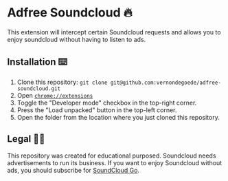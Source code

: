 # Adfree Soundcloud 🔥

This extension will intercept certain Soundcloud requests and allows you to enjoy soundcloud without having to listen to ads.

## Installation ⌨️

1. Clone this repository: `git clone git@github.com:vernondegoede/adfree-soundcloud.git`
2. Open [`chrome://extensions`](chrome://extensions)
3. Toggle the "Developer mode" checkbox in the top-right corner.
4. Press the "Load unpacked" button in the top-left corner.
5. Open the folder from the location where you just cloned this repository.

## Legal 👩‍💼

This repository was created for educational purposed. Soundcloud needs advertisements to run its business. If you want to enjoy Soundcloud without ads, you should subscribe for [SoundCloud Go](https://soundcloud.com/go).